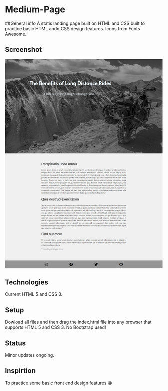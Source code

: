 # Medium-Page

##General info
A statis landing page built on HTML and CSS built to practice basic HTML andd CSS design features. Icons from Fonts Awesome. 

## Screenshot
![Example screenshot](./images/medium_screen_shot.png)

## Technologies
Current HTML 5 and CSS 3.

## Setup
Dowload all files and then drag the index.html file into any browser that supports HTML 5 and CSS 3. No Bootstrap used!

## Status 
Minor updates ongoing.

## Inspirtion
To practice some basic front end design features 😀
